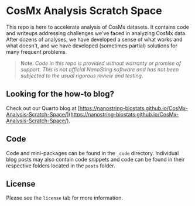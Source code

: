 # CosMx Analysis Scratch Space

This repo is here to accelerate analysis of CosMx datasets. It contains code and writeups addressing challenges we've faced in analyzing CosMx data. After dozens of analyses, we have developed a sense of what works and what doesn't, and we have developed (sometimes partial) solutions for many frequent problems.

> Note: _Code in this repo is provided without warranty or promise of support. This is not official NanoSting software and has not been subjected to the usual rigorous review and testing._


## Looking for the how-to blog? 

Check out our Quarto blog at [https://nanostring-biostats.github.io/CosMx-Analysis-Scratch-Space/](https://nanostring-biostats.github.io/CosMx-Analysis-Scratch-Space/).

## Code

Code and mini-packages can be found in the `_code` directory. Individual blog posts may also contain code snippets and code can be found in their respective folders located in the `posts` folder. 

## License

Please see the `license` tab for more information.

